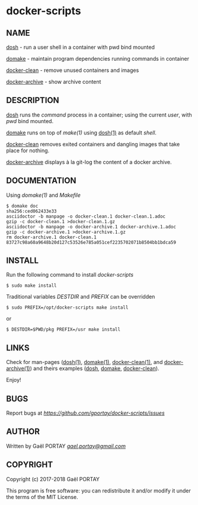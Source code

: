# docker-scripts

## NAME

[dosh][1] - run a user shell in a container with pwd bind mounted

[domake][4] - maintain program dependencies running commands in container

[docker-clean](docker-clean.1.adoc) - remove unused containers and images


[docker-archive](docker-archive.1.adoc) - show archive content

## DESCRIPTION

[dosh][2] runs the _command_ process in a container; using the current _user_,
with _pwd_ bind mounted.

[domake][5] runs on top of *make(1)* using [dosh(1)][1] as default _shell_.

[docker-clean](docker-clean) removes exited containers and dangling images that
take place for nothing.

[docker-archive](docker-archive) displays à la git-log the content of a docker
archive.

## DOCUMENTATION

Using *domake(1)* and _Makefile_

	$ domake doc
	sha256:ced062433e33
	asciidoctor -b manpage -o docker-clean.1 docker-clean.1.adoc
	gzip -c docker-clean.1 >docker-clean.1.gz
	asciidoctor -b manpage -o docker-archive.1 docker-archive.1.adoc
	gzip -c docker-archive.1 >docker-archive.1.gz
	rm docker-archive.1 docker-clean.1 
	83727c98a60a9648b20d127c53526e785a051cef2235702071b8504bb1bdca59

## INSTALL

Run the following command to install *docker-scripts*

	$ sudo make install

Traditional variables *DESTDIR* and *PREFIX* can be overridden

	$ sudo PREFIX=/opt/docker-scripts make install

or

	$ DESTDIR=$PWD/pkg PREFIX=/usr make install

## LINKS

Check for man-pages ([dosh(1)][1], [domake(1)][4],
[docker-clean(1)](docker-clean.1.adoc), and
[docker-archive(1)](docker-archive.1.adoc)) and theirs examples ([dosh][3],
[domake][6], [docker-clean](docker-clean.1.adoc#examples)).

Enjoy!

## BUGS

Report bugs at *https://github.com/gportay/docker-scripts/issues*

## AUTHOR

Written by Gaël PORTAY *gael.portay@gmail.com*

## COPYRIGHT

Copyright (c) 2017-2018 Gaël PORTAY

This program is free software: you can redistribute it and/or modify it under
the terms of the MIT License.

[1]: https://www.github.com/gportay/dosh/blob/master/dosh.1.adoc
[2]: https://www.github.com/gportay/dosh/blob/master/dosh
[3]: https://www.github.com/gportay/dosh/blob/master/dosh.1.adoc#examples
[4]: https://www.github.com/gportay/domake/blob/master/domake.1.adoc
[5]: https://www.github.com/gportay/domake/blob/master/domake
[6]: https://www.github.com/gportay/domake/blob/master/domake.1.adoc#examples
